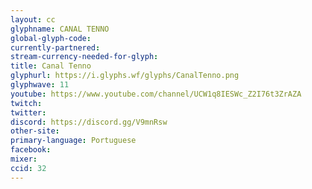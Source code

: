 ```yaml
---
layout: cc
glyphname: CANAL TENNO
global-glyph-code: 
currently-partnered: 
stream-currency-needed-for-glyph: 
title: Canal Tenno
glyphurl: https://i.glyphs.wf/glyphs/CanalTenno.png
glyphwave: 11
youtube: https://www.youtube.com/channel/UCW1q8IESWc_Z2I76t3ZrAZA
twitch: 
twitter: 
discord: https://discord.gg/V9mnRsw
other-site: 
primary-language: Portuguese
facebook: 
mixer: 
ccid: 32
---
```


